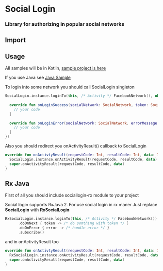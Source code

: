 # Social Login
### Library for authorizing in popular social networks

## Import

## Usage

All samples will be in Kotlin, [sample project is here][kotlin-sample]

If you use Java see [Java Sample][java-sample]

To login into some network you should call SocialLogin singleton

```Kotlin
SocialLogin.instance.loginTo(this, /* Activity */ FacebookNetwork(), object: SocialLoginCallback {
  
  override fun onLoginSuccess(socialNetwork: SocialNetwork, token: SocialToken){
    // your code  
  }
  
  override fun onLoginError(socialNetwork: SocialNetwork, errorMessage: Strig) {
    // your code
  }
})
```
Also you should redirect you onActivityResult() callback to SocialLogin

```Kotlin
override fun onActivtyResult(requestCode: Int, resultCode: Int, data: Intent?) { 
  SocialLogin.instance.onActivityResult(requestCode, resultCode, data)
  super.onActivityResult(requestCode, resultCode, data)
}
```

## Rx Java

First of all you should include sociallogin-rx module to your project

Social login supports RxJava 2. For use social login in rx maner Just replace **SocialLogin** with **RxSocialLogin**

```Kotlin
RxSocialLogin.instance.loginTo(this, /* Activity */ FacebookNetwork())
      .doOnNext { token -> /* do somthing with token */ }
      .doOnError { error -> /* handle error */ }
      .subscribe()
```

and in onActivityResult too


```Kotlin
override fun onActivtyResult(requestCode: Int, resultCode: Int, data: Intent?) { 
  RxSocialLogin.instance.onActivityResult(requestCode, resultCode, data)
  super.onActivityResult(requestCode, resultCode, data)
}
```


[java-sample]: https://github.com/KosyanMedia/android-sociallogin/tree/master/sample-java
[kotlin-sample]: https://github.com/KosyanMedia/android-sociallogin/tree/master/sample-kotlin
